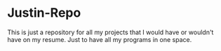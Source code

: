 # Justin-Repo
This is just a repository for all my projects that I would have or wouldn't have on  my resume. Just to have all my programs in one space.
